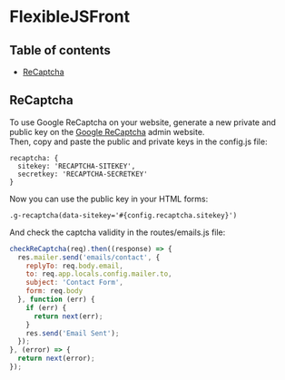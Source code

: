 # FlexibleJSFront

## Table of contents
- [ReCaptcha](#recaptcha)

## ReCaptcha
To use Google ReCaptcha on your website, generate a new private and public key on the [Google ReCaptcha](https://www.google.com/recaptcha/admin) admin website.  
Then, copy and paste the public and private keys in the config.js file:
```
recaptcha: {
  sitekey: 'RECAPTCHA-SITEKEY',
  secretkey: 'RECAPTCHA-SECRETKEY'
}
```
Now you can use the public key in your HTML forms:
```jade
.g-recaptcha(data-sitekey='#{config.recaptcha.sitekey}')
```
And check the captcha validity in the routes/emails.js file:
```javascript
checkReCaptcha(req).then((response) => {
  res.mailer.send('emails/contact', {
    replyTo: req.body.email,
    to: req.app.locals.config.mailer.to,
    subject: 'Contact Form',
    form: req.body
  }, function (err) {
    if (err) {
      return next(err);
    }
    res.send('Email Sent');
  });
}, (error) => {
  return next(error);
});
```

